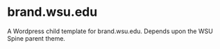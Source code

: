 brand.wsu.edu
=============

A Wordpress child template for brand.wsu.edu. Depends upon the WSU Spine parent theme.
